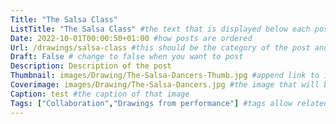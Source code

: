 ```yaml
---
Title: "The Salsa Class"
ListTitle: "The Salsa Class" #the text that is displayed below each post on the list pages
Date: 2022-10-01T00:00:50+01:00 #how posts are ordered 
Url: /drawings/salsa-class #this should be the category of the post and then the file name e.g. /print/printfilename
Draft: False # change to false when you want to post
Description: Description of the post
Thumbnail: images/Drawing/The-Salsa-Dancers-Thumb.jpg #append link to image that will be shown on the list page
Coverimage: images/Drawing/The-Salsa-Dancers.jpg #the image that will be displayed at the top of the post
Caption: test #the caption of that image
Tags: ["Collaboration","Drawings from performance"] #tags allow related content to be grouped together, add more by adding a comma to the latest tag
---
```


